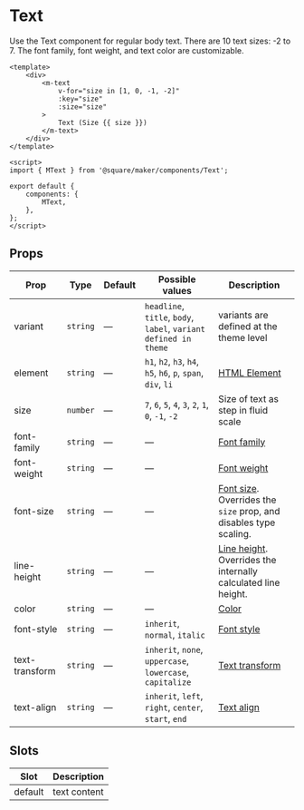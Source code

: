 # Text

Use the Text component for regular body text. There are 10 text sizes: -2 to 7. The font family, font weight, and text color are customizable.

```vue
<template>
	<div>
		<m-text
			v-for="size in [1, 0, -1, -2]"
			:key="size"
			:size="size"
		>
			Text (Size {{ size }})
		</m-text>
	</div>
</template>

<script>
import { MText } from '@square/maker/components/Text';

export default {
	components: {
		MText,
	},
};
</script>
```

<!-- api-tables:start -->
## Props

| Prop           | Type     | Default | Possible values                                                  | Description                                                                                                                    |
| -------------- | -------- | ------- | ---------------------------------------------------------------- | ------------------------------------------------------------------------------------------------------------------------------ |
| variant        | `string` | —       | `headline`, `title`, `body`, `label`, `variant defined in theme` | variants are defined at the theme level                                                                                        |
| element        | `string` | —       | `h1`, `h2`, `h3`, `h4`, `h5`, `h6`, `p`, `span`, `div`, `li`     | [HTML Element](https://developer.mozilla.org/en-US/docs/Web/API/HTMLElement)                                                   |
| size           | `number` | —       | `7`, `6`, `5`, `4`, `3`, `2`, `1`, `0`, `-1`, `-2`               | Size of text as step in fluid scale                                                                                            |
| font-family    | `string` | —       | —                                                                | [Font family](https://developer.mozilla.org/en-US/docs/Web/CSS/font-family)                                                    |
| font-weight    | `string` | —       | —                                                                | [Font weight](https://developer.mozilla.org/en-US/docs/Web/CSS/font-weight)                                                    |
| font-size      | `string` | —       | —                                                                | [Font size](https://developer.mozilla.org/en-US/docs/Web/CSS/font-size). Overrides the `size` prop, and disables type scaling. |
| line-height    | `string` | —       | —                                                                | [Line height](https://developer.mozilla.org/en-US/docs/Web/CSS/line-height). Overrides the internally calculated line height.  |
| color          | `string` | —       | —                                                                | [Color](https://developer.mozilla.org/en-US/docs/Web/CSS/color)                                                                |
| font-style     | `string` | —       | `inherit`, `normal`, `italic`                                    | [Font style](https://developer.mozilla.org/en-US/docs/Web/CSS/font-style)                                                      |
| text-transform | `string` | —       | `inherit`, `none`, `uppercase`, `lowercase`, `capitalize`        | [Text transform](https://developer.mozilla.org/en-US/docs/Web/CSS/text-transform)                                              |
| text-align     | `string` | —       | `inherit`, `left`, `right`, `center`, `start`, `end`             | [Text align](https://developer.mozilla.org/en-US/docs/Web/CSS/text-align)                                                      |


## Slots

| Slot    | Description  |
| ------- | ------------ |
| default | text content |
<!-- api-tables:end -->
